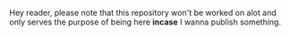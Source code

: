 Hey reader, please note that this repository won't be worked on alot and only serves the purpose of being here **incase** I wanna publish something.
